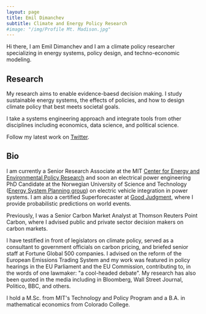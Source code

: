 ```yaml
---
layout: page
title: Emil Dimanchev
subtitle: Climate and Energy Policy Research
#image: "/img/Profile Mt. Madison.jpg"
---
```


Hi there, I am Emil Dimanchev and I am a climate policy researcher specializing in energy systems, policy design, and techno-economic modeling.

## Research

My research aims to enable evidence-baesd decision making. I study sustainable energy systems, the effects of policies, and how to design climate policy that best meets societal goals. 

I take a systems engineering approach and integrate tools from other disciplines including economics, data science, and political science. 

Follow my latest work on [Twitter](https://twitter.com/EmilDimanchev).

## Bio

I am currently a Senior Research Associate at the MIT [Center for Energy and Environmental Policy Research](http://ceepr.mit.edu) and soon an electrical power engineering PhD Candidate at the Norwegian University of Science and Technology ([Energy System Planning group](https://www.ntnu.edu/iel/research)) on electric vehicle integration in power systems. I am also a certified Superforecaster at [Good Judgment](https://goodjudgment.com), where I provide probabilistic predictions on world events.

Previously, I was a Senior Carbon Market Analyst at Thomson Reuters Point Carbon, where I advised public and private sector decision makers on carbon markets. 

I have testified in front of legislators on climate policy, served as a consultant to government officials on carbon pricing, and briefed senior staff at Fortune Global 500 companies. I advised on the reform of the European Emissions Trading System and my work was featured in policy hearings in the EU Parliament and the EU Commission, contributing to, in the words of one lawmaker: "a cool-headed debate". My research has also been quoted in the media including in Bloomberg, Wall Street Journal, Politico, BBC, and others.

I hold a M.Sc. from MIT's Technology and Policy Program and a B.A. in mathematical economics from Colorado College.

